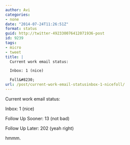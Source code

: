 ```yaml
---
author: Avi
categories:
- none
date: "2014-07-24T11:26:51Z"
format: status
guid: http://twitter-492330076412071936-post
id: 9239
tags:
- micro
- tweet
title: |
  Current work email status:

  Inbox: 1 (nice)

  Foll&#8230;
url: /post/current-work-email-statusinbox-1-nicefoll/
---
```

Current work email status:

Inbox: 1 (nice)

Follow Up Sooner: 13 (not bad)

Follow Up Later: 202 (yeah right)

hmmm.